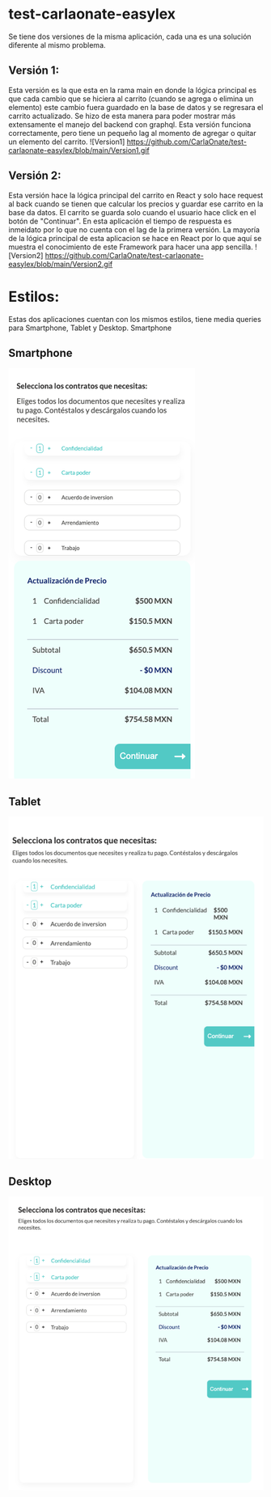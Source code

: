 # test-carlaonate-easylex

Se tiene dos versiones de la misma aplicación, cada una es una solución diferente al mismo problema.

## Versión 1:
Esta versión es la que esta en la rama main en donde la lógica principal es que cada cambio que se hiciera al carrito (cuando se agrega o elimina un elemento) este cambio fuera guardado en la base de datos y se regresara el carrito actualizado.
Se hizo de esta manera para poder mostrar más extensamente el manejo del backend con graphql.
Esta versión funciona correctamente, pero tiene un pequeño lag al momento de agregar o quitar un elemento del carrito.
![Version1] https://github.com/CarlaOnate/test-carlaonate-easylex/blob/main/Version1.gif


## Versión 2: 
Esta versión hace la lógica principal del carrito en React y solo hace request al back cuando se tienen que calcular los precios y guardar ese carrito en la base da datos. El carrito se guarda solo cuando el usuario hace click en el botón de "Continuar".
En esta aplicación el tiempo de respuesta es inmeidato por lo que no cuenta con el lag de la primera versión. La mayoría de la lógica principal de esta aplicacion se hace en React por lo que aquí se muestra el conocimiento de este Framework para hacer una app sencilla. 
![Version2] https://github.com/CarlaOnate/test-carlaonate-easylex/blob/main/Version2.gif

# Estilos:
Estas dos aplicaciones cuentan con los mismos estilos, tiene media queries para Smartphone, Tablet y Desktop.
Smartphone

## Smartphone
![SmartphoneImg](https://github.com/CarlaOnate/test-carlaonate-easylex/blob/main/mobileStyles.png)

## Tablet
![TabletImg](https://github.com/CarlaOnate/test-carlaonate-easylex/blob/main/tabletStyles.png)

## Desktop
![DesktopImg](https://github.com/CarlaOnate/test-carlaonate-easylex/blob/main/desktopStyles.png)
